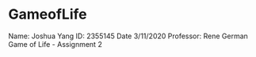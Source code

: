 # GameofLife
Name: Joshua Yang
ID: 2355145
Date 3/11/2020
Professor: Rene German
Game of Life - Assignment 2

